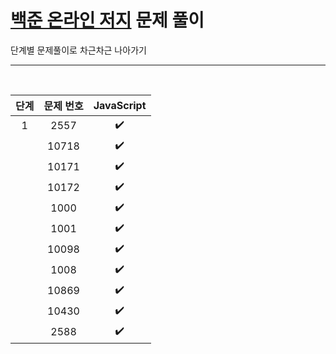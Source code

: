 # [백준 온라인 저지](https://www.acmicpc.net/) 문제 풀이
단계별 문제풀이로 차근차근 나아가기</br>

---------
</br>

| 단계 | 문제 번호 | JavaScript |
| :---: | :---: | :---: |
| 1 | 2557 | ✔️ |
|  | 10718 | ✔️ |
|  | 10171 | ✔️ |
|  | 10172 | ✔️ |
|  | 1000 | ✔️ |
|  | 1001 | ✔️ |
|  | 10098 | ✔️ |
|  | 1008 | ✔️ |
|  | 10869 | ✔️ |
|  | 10430 | ✔️ |
|  | 2588 | ✔️ |